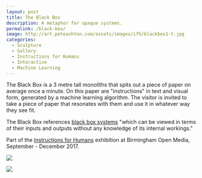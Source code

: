 ```yaml
---
layout: post
title: The Black Box
description: A metaphor for opaque systems.
permalink: /black-box/
image: http://art.peteashton.com/assets/images/ifh/blackbox1-t.jpg
categories:
  - Sculpture
  - Gallery
  - Instructions for Humans
  - Interactive
  - Machine Learning
---
```


The Black Box is a 3 metre tall monoliths that spits out a piece of paper on average once a minute. On this paper are "instructions" in text and visual form, generated by a machine learning algorithm. The visitor is invited to take a piece of paper that resonates with them and use it in whatever way they see fit. 

The Black Box references [black box systems](https://en.wikipedia.org/wiki/Black_box) "which can be viewed in terms of their inputs and outputs without any knowledge of its internal workings."

Part of the [Instructions for Humans](http://instructionsforhumans.com) exhibition at Birmingham Open Media, September - December 2017. 

![](http://art.peteashton.com/assets/images/ifh/blackbox1.jpg)

![](http://art.peteashton.com/assets/images/ifh/blackbox2.gif)